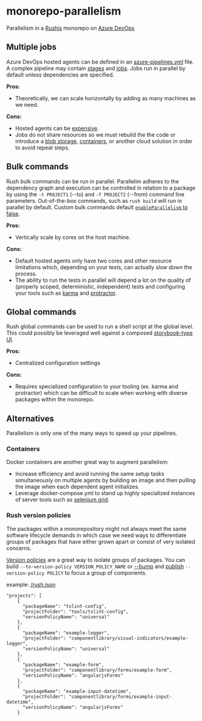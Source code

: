 # monorepo-parallelism
Parallelism in a [Rushjs](https://rushjs.io/pages/intro/welcome/) monorepo on [Azure DevOps](https://azure.microsoft.com/en-us/services/devops/pipelines/)

## Multiple jobs
Azure DevOps hosted agents can be defined in an [azure-pipelines.yml](https://docs.microsoft.com/en-us/azure/devops/pipelines/yaml-schema?view=azure-devops&tabs=schema) file. A complex pipeline may contain [stages](https://docs.microsoft.com/en-us/azure/devops/pipelines/process/stages?view=azure-devops&tabs=yaml) and [jobs](https://docs.microsoft.com/en-us/azure/devops/pipelines/process/phases?view=azure-devops&tabs=yaml). Jobs run in parallel by default unless dependencies are specified.

**Pros:** 
* Theoretically, we can scale horizontally by adding as many machines as we need.

**Cons:**
* Hosted agents can be [expensive](https://docs.microsoft.com/en-us/azure/devops/pipelines/licensing/concurrent-jobs?view=azure-devops).
* Jobs do not share resources so we must rebuild the the code or introduce a [blob storage](https://docs.microsoft.com/en-us/azure/devops/pipelines/tasks/deploy/azure-file-copy?view=azure-devops), [containers](https://docs.microsoft.com/en-us/azure/devops/pipelines/process/container-phases?view=azure-devops&tabs=yaml), or another cloud solution in order to avoid repeat steps.

## Bulk commands
Rush bulk commands can be run in parallel. Parallelim adheres to the dependency graph and execution can be controlled in relation to a package by using the `-t PROJECT1` (--to) and `-f PROJECT2` (--from) command line parameters.  Out-of-the-box commands, such as `rush build` will run in parallel by default. Custom bulk commands default [`enableParallelism` to false](https://rushjs.io/pages/configs/command_line_json/).

**Pros:** 
* Vertically scale by cores on the host machine.

**Cons:**
* Default hosted agents only have two cores and other resource limitations which, depending on your tests, can actually *slow  down* the process.
* The ability to run the tests in parallel will depend a lot on the quality of (properly scoped, deterministic, independent) tests and configuring your tools such as [karma](https://karma-runner.github.io/latest/index.html) and [protractor](https://www.protractortest.org/#/).

## Global commands
Rush global commands can be used to run a shell script at the global level. This could possibly be leveraged well against a composed [storybook-type UI](https://storybook.js.org/).

**Pros:** 
* Centralized configuration settings

**Cons:**
* Requires specialized configuration to your tooling (ex. karma and protractor) which can be difficult to scale when working with diverse packages within the monorepo.

## Alternatives
Parallelism is only one of the many ways to speed up your pipelines.

### Containers
Docker containers are another great way to augment parallelism:
* Increase efficiency and avoid running the same setup tasks simultaneously on multiple agents by building an image and then pulling the image when each dependent agent initializes.
* Leverage docker-compose.yml to stand up highly specialized instances of server tools such as [selenium grid](https://github.com/SeleniumHQ/docker-selenium).

### Rush version policies
The packages within a monorepository might not always meet the same software lifecycle demands in which case we need ways to differentiate groups of packages that have either grown apart or consist of very isolated concerns.

[Version policies](https://rushjs.io/pages/configs/version_policies_json/) are a great way to isolate groups of packages. You can build `--to-version-policy VERSION_POLICY_NAME` or [--bump](https://rushjs.io/pages/commands/rush_version/) and [publish](https://rushjs.io/pages/commands/rush_publish/) `--version-policy POLICY` to focus a group of components.

example: [/rush.json](https://rushjs.io/pages/configs/rush_json/)
```
"projects": [
    {
      "packageName": "tslint-config",
      "projectFolder": "tools/tslint-config",
      "versionPolicyName": "universal"
    },
    {
      "packageName": "example-logger",
      "projectFolder": "componentlibrary/visual-indicators/example-logger",
      "versionPolicyName": "universal"
    },
    {
      "packageName": "example-form",
      "projectFolder": "componentlibrary/forms/example-form",
      "versionPolicyName": "angularjsForms"
    },
    {
      "packageName": "example-input-datetime",
      "projectFolder": "componentlibrary/forms/example-input-datetime",
      "versionPolicyName": "angularjsForms"
    }
```
